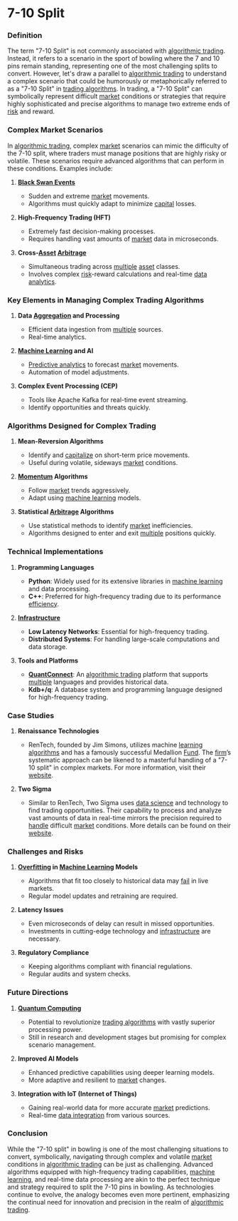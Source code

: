 # 7-10 Split

### Definition

The term "7-10 Split" is not commonly associated with [algorithmic trading](../a/algorithmic_trading.md). Instead, it refers to a scenario in the sport of bowling where the 7 and 10 pins remain standing, representing one of the most challenging splits to convert. However, let's draw a parallel to [algorithmic trading](../a/algorithmic_trading.md) to understand a complex scenario that could be humorously or metaphorically referred to as a "7-10 Split" in [trading algorithms](../t/trading_algorithms.md). In trading, a "7-10 Split" can symbolically represent difficult [market](../m/market.md) conditions or strategies that require highly sophisticated and precise algorithms to manage two extreme ends of [risk](../r/risk.md) and reward.

### Complex Market Scenarios

In [algorithmic trading](../a/algorithmic_trading.md), complex [market](../m/market.md) scenarios can mimic the difficulty of the 7-10 split, where traders must manage positions that are highly risky or volatile. These scenarios require advanced algorithms that can perform in these conditions. Examples include:

1. **[Black Swan Events](../b/black_swan_events.md)**
   - Sudden and extreme [market](../m/market.md) movements.
   - Algorithms must quickly adapt to minimize [capital](../c/capital.md) losses.

2. **High-Frequency Trading (HFT)**
   - Extremely fast decision-making processes.
   - Requires handling vast amounts of [market](../m/market.md) data in microseconds.

3. **Cross-[Asset](../a/asset.md) [Arbitrage](../a/arbitrage.md)**
   - Simultaneous trading across [multiple](../m/multiple.md) [asset](../a/asset.md) classes.
   - Involves complex [risk](../r/risk.md)-reward calculations and real-time [data analytics](../d/data_analytics.md).

### Key Elements in Managing Complex Trading Algorithms

1. **Data [Aggregation](../a/aggregation.md) and Processing**
   - Efficient data ingestion from [multiple](../m/multiple.md) sources.
   - Real-time analytics.

2. **[Machine Learning](../m/machine_learning.md) and AI**
   - [Predictive analytics](../p/predictive_analytics.md) to forecast [market](../m/market.md) movements.
   - Automation of model adjustments.

3. **Complex Event Processing (CEP)**
   - Tools like Apache Kafka for real-time event streaming.
   - Identify opportunities and threats quickly.

### Algorithms Designed for Complex Trading

1. **Mean-Reversion Algorithms**
   - Identify and [capitalize](../c/capitalize.md) on short-term price movements.
   - Useful during volatile, sideways [market](../m/market.md) conditions.

2. **[Momentum](../m/momentum.md) Algorithms**
   - Follow [market](../m/market.md) trends aggressively.
   - Adapt using [machine learning](../m/machine_learning.md) models.

3. **Statistical [Arbitrage](../a/arbitrage.md) Algorithms**
   - Use statistical methods to identify [market](../m/market.md) inefficiencies.
   - Algorithms designed to enter and exit [multiple](../m/multiple.md) positions quickly.

### Technical Implementations

1. **Programming Languages**
   - **Python**: Widely used for its extensive libraries in [machine learning](../m/machine_learning.md) and data processing.
   - **C++**: Preferred for high-frequency trading due to its performance [efficiency](../e/efficiency.md).

2. **[Infrastructure](../i/infrastructure.md)**
   - **Low Latency Networks**: Essential for high-frequency trading.
   - **Distributed Systems**: For handling large-scale computations and data storage.

3. **Tools and Platforms**
   - **[QuantConnect](../q/quantconnect.md)**: An [algorithmic trading](../a/algorithmic_trading.md) platform that supports [multiple](../m/multiple.md) languages and provides historical data.
   - **Kdb+/q**: A database system and programming language designed for high-frequency trading.

### Case Studies

1. **Renaissance Technologies**
   - RenTech, founded by Jim Simons, utilizes machine [learning algorithms](../l/learning_algorithms_in_trading.md) and has a famously successful Medallion [Fund](../f/fund.md). The [firm](../f/firm.md)’s systematic approach can be likened to a masterful handling of a "7-10 split" in complex markets. For more information, visit their [website](https://www.rentec.com/).

2. **Two Sigma**
   - Similar to RenTech, Two Sigma uses [data science](../d/data_science_in_trading.md) and technology to find trading opportunities. Their capability to process and analyze vast amounts of data in real-time mirrors the precision required to [handle](../h/handle.md) difficult [market](../m/market.md) conditions. More details can be found on their [website](https://www.twosigma.com/).

### Challenges and Risks

1. **[Overfitting](../o/overfitting.md) in [Machine Learning](../m/machine_learning.md) Models**
   - Algorithms that fit too closely to historical data may [fail](../f/fail.md) in live markets.
   - Regular model updates and retraining are required.

2. **Latency Issues**
   - Even microseconds of delay can result in missed opportunities.
   - Investments in cutting-edge technology and [infrastructure](../i/infrastructure.md) are necessary.

3. **Regulatory Compliance**
   - Keeping algorithms compliant with financial regulations.
   - Regular audits and system checks.

### Future Directions

1. **[Quantum Computing](../q/quantum_computing_in_trading.md)**
   - Potential to revolutionize [trading algorithms](../t/trading_algorithms.md) with vastly superior processing power.
   - Still in research and development stages but promising for complex scenario management.

2. **Improved AI Models**
   - Enhanced predictive capabilities using deeper learning models.
   - More adaptive and resilient to [market](../m/market.md) changes.

3. **Integration with IoT (Internet of Things)**
   - Gaining real-world data for more accurate [market](../m/market.md) predictions.
   - Real-time [data integration](../d/data_integration.md) from various sources.

### Conclusion

While the "7-10 split" in bowling is one of the most challenging situations to convert, symbolically, navigating through complex and volatile [market](../m/market.md) conditions in [algorithmic trading](../a/algorithmic_trading.md) can be just as challenging. Advanced algorithms equipped with high-frequency trading capabilities, [machine learning](../m/machine_learning.md), and real-time data processing are akin to the perfect technique and strategy required to split the 7-10 pins in bowling. As technologies continue to evolve, the analogy becomes even more pertinent, emphasizing the continual need for innovation and precision in the realm of [algorithmic trading](../a/algorithmic_trading.md).